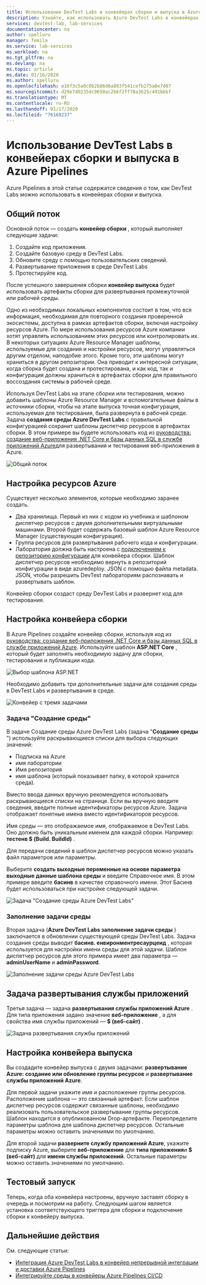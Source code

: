 ```yaml
---
title: Использование DevTest Labs в конвейерах сборки и выпуска в Azure Pipelines
description: Узнайте, как использовать Azure DevTest Labs в конвейерах сборки и выпуска Azure Pipelines.
services: devtest-lab, lab-services
documentationcenter: na
author: spelluru
manager: femila
ms.service: lab-services
ms.workload: na
ms.tgt_pltfrm: na
ms.devlang: na
ms.topic: article
ms.date: 01/16/2020
ms.author: spelluru
ms.openlocfilehash: e16f3c5a0c0b2b86d6a893f541cefb275a8e7d07
ms.sourcegitcommit: d29e7d0235dc9650ac2b6f2ff78a3625c491bbbf
ms.translationtype: MT
ms.contentlocale: ru-RU
ms.lasthandoff: 01/17/2020
ms.locfileid: "76169237"
---
```

# <a name="use-devtest-labs-in-azure-pipelines-build-and-release-pipelines"></a>Использование DevTest Labs в конвейерах сборки и выпуска в Azure Pipelines
Azure Pipelines в этой статье содержатся сведения о том, как DevTest Labs можно использовать в конвейерах сборки и выпуска. 

## <a name="overall-flow"></a>Общий поток
Основной поток — создать **конвейер сборки** , который выполняет следующие задачи:

1. Создайте код приложения.
1. Создайте базовую среду в DevTest Labs.
1. Обновите среду с помощью пользовательских сведений.
1. Развертывание приложения в среде DevTest Labs
1. Протестируйте код. 

После успешного завершения сборки **конвейер выпуска** будет использовать артефакты сборки для развертывания промежуточной или рабочей среды. 

Одно из необходимых локальных компонентов состоит в том, что вся информация, необходимая для повторного создания проверенной экосистемы, доступна в рамках артефактов сборки, включая настройку ресурсов Azure. По мере использования ресурсов Azure компании хотят управлять использованием этих ресурсов или контролировать их. В некоторых ситуациях Azure Resource Manager шаблоны, используемые для создания и настройки ресурсов, могут управляться другим отделом, наподобие этого. Кроме того, эти шаблоны могут храниться в другом репозитории. Она приводит к интересной ситуации, когда сборка будет создана и протестирована, и как код, так и конфигурация должны храниться в артефактах сборки для правильного воссоздания системы в рабочей среде. 

Используя DevTest Labs на этапе сборки или тестирования, можно добавить шаблоны Azure Resource Manager и вспомогательные файлы в источники сборки, чтобы на этапе выпуска точная конфигурация, используемая для тестирования, была развернута в рабочей среде. Задача **создания среды Azure DevTest Labs** с правильной конфигурацией сохранит шаблоны диспетчер ресурсов в артефактах сборки. В этом примере вы будете использовать код из [руководства: создание веб-приложения .NET Core и базы данных SQL в службе приложений Azure](../app-service/app-service-web-tutorial-dotnetcore-sqldb.md)для развертывания и тестирования веб-приложения в Azure.

![Общий поток](./media/use-devtest-labs-build-release-pipelines/overall-flow.png)

## <a name="set-up-azure-resources"></a>Настройка ресурсов Azure
Существует несколько элементов, которые необходимо заранее создать.

- Два хранилища. Первый из них с кодом из учебника и шаблоном диспетчер ресурсов с двумя дополнительными виртуальными машинами. Второй будет содержать базовый шаблон Azure Resource Manager (существующая конфигурация).
- Группа ресурсов для развертывания рабочего кода и конфигурации.
- Лаборатория должна быть настроена с [подключением к репозиторию конфигурации](devtest-lab-create-environment-from-arm.md) для конвейера сборки. Шаблон диспетчер ресурсов необходимо вернуть в репозиторий конфигурации в виде azuredeploy. JSON с помощью файла metadata. JSON, чтобы разрешить DevTest лабораториям распознавать и развертывать шаблон.

Конвейер сборки создаст среду DevTest Labs и развернет код для тестирования.

## <a name="set-up-a-build-pipeline"></a>Настройка конвейера сборки
В Azure Pipelines создайте конвейер сборки, используя код из [руководства: создание веб-приложения .NET Core и базы данных SQL в службе приложений Azure](../app-service/app-service-web-tutorial-dotnetcore-sqldb.md). Используйте шаблон **ASP.NET Core** , который будет заполнять необходимую задачу для сборки, тестирования и публикации кода.

![Выбор шаблона ASP.NET](./media/use-devtest-labs-build-release-pipelines/select-asp-net.png)

Необходимо добавить три дополнительные задачи для создания среды в DevTest Labs и развертывания в среде.

![Конвейер с тремя задачами](./media/use-devtest-labs-build-release-pipelines/pipeline-tasks.png)

### <a name="create-environment-task"></a>Задача "Создание среды"
В задаче Создание среды Azure DevTest Labs (задача "**Создание среды** ") используйте раскрывающиеся списки для выбора следующих значений:

- Подписка на Azure
- имя лаборатории
- Имя репозитория
- имя шаблона (который показывает папку, в которой хранится среда). 

Вместо ввода данных вручную рекомендуется использовать раскрывающиеся списки на странице. Если вы вручную вводите сведения, введите полные идентификаторы ресурсов Azure. Задача отображает понятные имена вместо идентификаторов ресурсов. 

Имя среды — это отображаемое имя, отображаемое в DevTest Labs. Оно должно быть уникальным именем для каждой сборки. Например: **тестенв $ (Build. BuildId)** . 

Для передачи сведений в шаблон диспетчер ресурсов можно указать файл параметров или параметры. 

Выберите **создать выходные переменные на основе параметра выходные данные шаблона среды** и введите Справочное имя. В этом примере введите **басинв** в качестве справочного имени. Этот Басинв будет использоваться при настройке следующей задачи. 

![Задача "Создание среды Azure DevTest Labs"](./media/use-devtest-labs-build-release-pipelines/create-environment.png)

### <a name="populate-environment-task"></a>Заполнение задачи среды
Вторая задача (**Azure DevTest Labs заполнение задачи среды** ) заключается в обновлении существующей среды DevTest Labs. Задача создания среды выводит **басинв. енвиронментресаурцеид** , которая используется для настройки имени среды для этой задачи. Шаблон диспетчер ресурсов для этого примера имеет два параметра — **adminUserName** и **adminPassword**. 

![Заполнение задачи среды Azure DevTest Labs](./media/use-devtest-labs-build-release-pipelines/populate-environment.png)

## <a name="app-service-deploy-task"></a>Задача развертывания службы приложений
Третья задача — задача **развертывания службы приложений Azure** . Для типа приложения задано значение **веб-приложение** , а для свойства имя службы приложений — **$ (веб-сайт)** .

![Задача развертывания службы приложений](./media/use-devtest-labs-build-release-pipelines/app-service-deploy.png)

## <a name="set-up-release-pipeline"></a>Настройка конвейера выпуска
Вы создадите конвейер выпуска с двумя задачами: **развертывание Azure: создание или обновление группы ресурсов** и **развертывание службы приложений Azure**. 

Для первой задачи укажите имя и расположение группы ресурсов. Расположение шаблона — это связанный артефакт. Если шаблон диспетчер ресурсов содержит связанные шаблоны, необходимо реализовать пользовательское развертывание группы ресурсов. Шаблон находится в опубликованном Drop-артефакте. Переопределите параметры шаблона для шаблона диспетчер ресурсов. Остальные параметры можно оставить значениями по умолчанию. 

Для второй задачи **разверните службу приложений Azure**, укажите подписку Azure, выберите **веб-приложение** для **типа приложения**и **$ (веб-сайт)** для **имени службы приложений**. Остальные параметры можно оставить значениями по умолчанию. 

## <a name="test-run"></a>Тестовый запуск
Теперь, когда оба конвейера настроены, вручную заставят сборку в очередь и посмотрим на работу. Следующим шагом является установка соответствующего триггера для сборки и подключение сборки к конвейеру выпуска.

## <a name="next-steps"></a>Дальнейшие действия
См. следующие статьи:

- [Интеграция Azure DevTest Labs в конвейер непрерывной интеграции и доставки Azure Pipelines](devtest-lab-integrate-ci-cd-vsts.md)
- [Интегрируйте среды в конвейеры Azure Pipelines CI/CD](integrate-environments-devops-pipeline.md)
